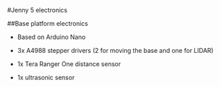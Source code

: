 #Jenny 5 electronics

##Base platform electronics

- Based on Arduino Nano

- 3x A4988 stepper drivers (2 for moving the base and one for LIDAR)

- 1x Tera Ranger One distance sensor

- 1x ultrasonic sensor